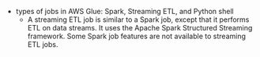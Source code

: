 - types of jobs in AWS Glue: Spark, Streaming ETL, and Python shell
  - A streaming ETL job is similar to a Spark job, except that it performs ETL on data streams. It uses the Apache Spark Structured Streaming framework. Some Spark job features are not available to streaming ETL jobs.
